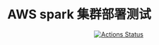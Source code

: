 # AWS spark 集群部署测试

<div align="center">

[![Actions Status](https://github.com/zizdlp/aws_deploy/workflows/main/badge.svg)](https://github.com/zizdlp/aws_deploy/actions)

</div>
